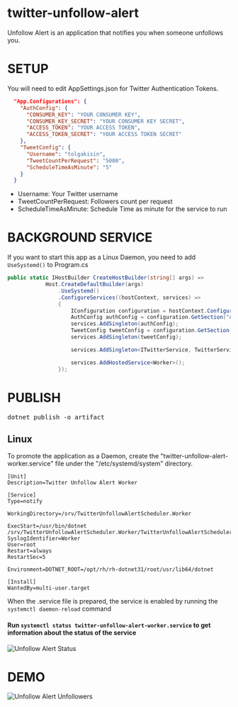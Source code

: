 # twitter-unfollow-alert
Unfollow Alert is an application that notifies you when someone unfollows you.
# SETUP
You will need to edit AppSettings.json for Twitter Authentication Tokens.
```json
  "App.Configurations": {
    "AuthConfig": {
      "CONSUMER_KEY": "YOUR CONSUMER KEY",
      "CONSUMER_KEY_SECRET": "YOUR CONSUMER KEY SECRET",
      "ACCESS_TOKEN": "YOUR ACCESS TOKEN",
      "ACCESS_TOKEN_SECRET": "YOUR ACCESS TOKEN SECRET"
    },
    "TweetConfig": {
      "Username": "tolgakisin",
      "TweetCountPerRequest": "5000",
      "ScheduleTimeAsMinute": "5"
    }
  }
```
* Username: Your Twitter username
* TweetCountPerRequest: Followers count per request
* ScheduleTimeAsMinute: Schedule Time as minute for the service to run

# BACKGROUND SERVICE
If you want to start this app as a Linux Daemon, you need to add ```UseSystemd()``` to Program.cs

```cs
public static IHostBuilder CreateHostBuilder(string[] args) =>
            Host.CreateDefaultBuilder(args)
                .UseSystemd()
                .ConfigureServices((hostContext, services) =>
                {
                    IConfiguration configuration = hostContext.Configuration;
                    AuthConfig authConfig = configuration.GetSection("App.Configurations:AuthConfig").Get<AuthConfig>();
                    services.AddSingleton(authConfig);
                    TweetConfig tweetConfig = configuration.GetSection("App.Configurations:TweetConfig").Get<TweetConfig>();
                    services.AddSingleton(tweetConfig);

                    services.AddSingleton<ITwitterService, TwitterService>();

                    services.AddHostedService<Worker>();
                });
```

# PUBLISH
<pre>dotnet publish -o artifact</pre>

## Linux
To promote the application as a Daemon, create the "twitter-unfollow-alert-worker.service" file under the "/etc/systemd/system" directory.
```
[Unit]
Description=Twitter Unfollow Alert Worker

[Service]
Type=notify

WorkingDirectory=/srv/TwitterUnfollowAlertScheduler.Worker

ExecStart=/usr/bin/dotnet /srv/TwitterUnfollowAlertScheduler.Worker/TwitterUnfollowAlertScheduler.Worker.dll
SyslogIdentifier=Worker
User=root
Restart=always
RestartSec=5

Environment=DOTNET_ROOT=/opt/rh/rh-dotnet31/root/usr/lib64/dotnet

[Install]
WantedBy=multi-user.target
```

When the .service file is prepared, the service is enabled by running the ```systemctl daemon-reload``` command

#### Run ```systemctl status twitter-unfollow-alert-worker.service``` to get information about the status of the service
![Unfollow Alert Status](https://i.imgur.com/MWx8LPQ.jpeg)

# DEMO
![Unfollow Alert Unfollowers](https://i.imgur.com/FcdB1lw.jpeg)

